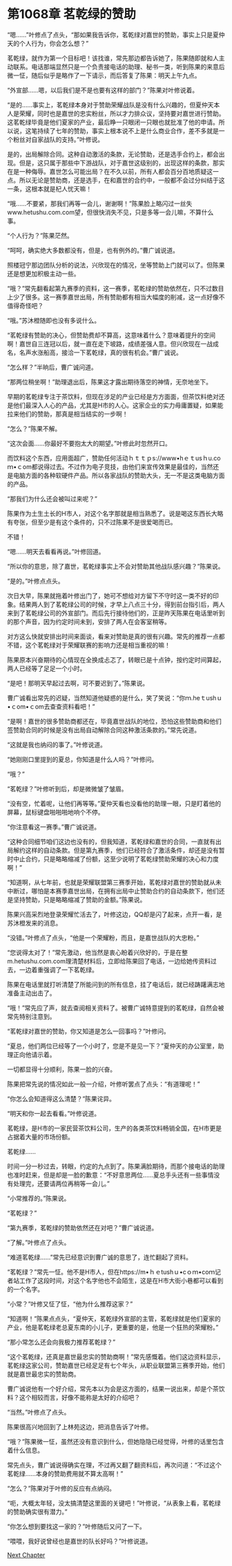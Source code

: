 # 第1068章 茗乾绿的赞助

“嗯……”叶修点了点头，“那如果我告诉你，茗乾绿对嘉世的赞助，事实上只是夏仲天的个人行为，你会怎么想？”

茗乾绿，就作为第一个目标吧！该找谁，常先那边都告诉她了，陈果随即就和人主动联系。电话那端显然只是一个负责接电话的助理、秘书一类，听到陈果的来意后微一怔，随后似乎是略作了一下请示，而后答复了陈果：明天上午九点。

“外宣部……嗯，以后我们是不是也要有这样的部门？”陈果对叶修说着。

“是的……事实上，茗乾绿本身对于赞助荣耀战队是没有什么兴趣的，但夏仲天本人是荣耀，同时也是嘉世的忠实粉丝，所以才力排众议，坚持要对嘉世进行赞助。这茗乾绿毕竟是他们夏家的产业，最后睁一只眼闭一只眼也就批准了他的申请。所以说，这笔持续了七年的赞助，事实上根本说不上是什么商业合作，差不多就是一个粉丝对自家战队的支持。”叶修说。

是的，出局解除合同。这种自动激活的条款，无论赞助，还是选手合约上，都会出现。但是，这只属于那些中下游战队，对于嘉世这级别的，出现这样的条款，那实在是一种侮辱。嘉世怎么可能出局？在不久以前，所有人都会百分百地质疑这一点。所以无论是赞助商，还是选手，在和嘉世的合约中，一般都不会过分纠结于这一条，这根本就是杞人忧天嘛！

“哦……不要紧，那我们再等一会儿，谢谢啊！”陈果脸上略闪过一丝失www.hetushu.com.com望，但很快消失不见，只是多等一会儿嘛，不算什么事。

“个人行为？”陈果茫然。

“呵呵，确实绝大多数都没有，但是，也有例外的。”曹广诚说道。

照楼冠宁那边团队分析的说法，兴欣现在的情况，坐等赞助上门就可以了。但陈果还是想更加积极主动一些。

“哦？”常先翻看起第九赛季的资料，这一赛季，茗乾绿的赞助依然在，只不过数目上少了很多。这一赛季嘉世出局，所有赞助都有相当大幅度的削减，这一点好像不值得奇怪吧？

“哦。”苏沐橙随即也没有多说什么。

“茗乾绿有赞助的决心，但赞助费却不算高，这意味着什么？意味着提升的空间啊！嘉世自三连冠以后，就一直在走下坡路，成绩差强人意。但兴欣现在一战成名，名声水涨船高，接洽一下茗乾绿，真的很有机会。”曹广诚说。

“怎么样？”半晌后，曹广诚问道。

“那两位稍坐啊！”助理退出后，陈果这才露出期待落空的神情，无奈地坐下。

早期的茗乾绿专注于茶饮料，但现在涉足的产业已经是方方面面，但茶饮料绝对还是他们最深入人心的产品，尤其是H市的人心。这家企业的实力毋庸置疑，如果能拉来他们的赞助，那真是相当结实的一步啊！

“怎么？”陈果不解。

“这次会面……你最好不要抱太大的期望。”叶修此时忽然开口。

而饮料这个东西，应用面超广，赞助任何活动ｈｔｔｐs://www•hｅｔusｈu.coｍ•ｃom都说得过去。不过作为电子竞技，由他们来宣传效果是最佳的，当然还是电脑方面的各种软硬件产品。所以各家战队的赞助大头，无一不是这类电脑方面的产品。

“那我们为什么还会被叫过来呢？”

陈果作为土生土长的H市人，对这个名字那就是相当熟悉了。说是喝这东西长大略有夸张，但至少是有这个条件的，只不过陈果不是很爱喝而已。

不错！

“嗯……明天去看看再说。”叶修回道。

“所以你的意思，除了嘉世，茗乾绿事实上不会对赞助其他战队感兴趣？”陈果说。

“是的。”叶修点点头。

次日大早，陈果就拖着叶修出门了，她可不想给对方留下不守时这一类不好的印象。结果两人到了茗乾绿公司的时候，才早上八点三十分，得到前台指引后，两人来到了茗乾绿公司的外宣部门。而后先行接待他们的，正是昨天陈果在电话里听到的那个声音，因为约定时间未到，安排了两人在会客室稍等。

对方这么快就安排出时间来面谈，看来对赞助是真的很有兴趣。常先的推荐一点都不错，这个茗乾绿对于荣耀联赛的影响力还是相当重视的嘛！

陈果原本兴奋期待的心情现在全换成忐忑了，转眼已是十点钟，按约定时间算起，两人已经等了足足一个小时。

“是吧！那明天早起过去啊，可不要迟到了。”陈果说。

曹广诚看出常先的迟疑，当然知道他疑惑的是什么，笑了笑说：“你ｍ.heｔushｕ•ｃom•ｃom去查查资料看吧！”

“是啊！嘉世的很多赞助商都还在，毕竟嘉世战队的地位，恐怕这些赞助商和他们签赞助合同的时候是没有出局自动解除合同这种激活条款的。”常先说道。

“这就是我也纳闷的事了。”叶修说道。

“她刚刚口里提到的夏总，你知道是什么人吗？”叶修问。

“哦？”

“茗乾绿？”叶修听到后，却是微微皱了皱眉。

“没有空，忙着呢，让他们再等等。”夏仲天看也没看他的助理一眼，只是盯着他的屏幕，鼠标键盘啪啪啪地响个不停。

“你注意看这一赛季。”曹广诚说道。

“这种合同细节咱们这边也没有的，但我知道，茗乾绿和嘉世的合同，一直就有出局解约这样的自动条款。但是第九赛季，他们已经符合了激活条件，却还是没有暂时中止合约，只是略略缩减了份额，这至少说明了茗乾绿赞助荣耀的决心和力度啊！”

“知道啊，从七年前，也就是荣耀联盟第三赛季开始，茗乾绿对嘉世的赞助就从未中断过，哪怕是本赛季嘉世出局，在拥有出局中止赞助合约的自动条款下，他们还是坚持赞助，只是略略缩减了赞助的金额。”陈果说。

陈果兴高采烈地登录荣耀忙活去了，叶修这边，QQ却是闪了起来，点开一看，是苏沐橙发来的消息。

“没错。”叶修点了点头，“他是一个荣耀粉，而且，是嘉世战队的大忠粉。”

“您说得太对了！”常先激动，他当然是衷心盼着兴欣好的，于是在整m.hetushu.com.com理清楚材料后，立即给陈果回了电话，一边给她传资料过去，一边着重强调了一下茗乾绿。

陈果在电话里就打听清楚了所能问到的所有信息，挂了电话后，就已经踌躇满志地准备主动出击了。

“哦！”常先应了声，就去查阅相关资料了。被曹广诚特意提到的茗乾绿，自然会被常先特别注意到。

“茗乾绿对嘉世的赞助，你又知道是怎么一回事吗？”叶修问。

“夏总，他们两位已经等了一个小时了，您是不是见一下？”夏仲天的办公室里，助理正向他请示着。

一切都显得十分顺利，陈果一脸的兴奋。

陈果把常先说的情况如此一般一介绍，叶修听罢点了点头：“有道理呢！”

“你怎么会知道得这么清楚？”陈果诧异。

“明天和你一起去看看。”叶修说道。

茗乾绿，是H市的一家民营茶饮料公司，生产的各类茶饮料畅销全国，在H市更是占据着大量的市场份额。

茗乾绿……

时间一分一秒过去，转眼，约定的九点到了。陈果满脸期待，而那个接电话的助理也准时赶来，但是却是一脸的歉意：“不好意思两位……夏总手头还有一些事情没有处理完，还要请两位再稍等一会儿。”

“小常推荐的。”陈果说。

“茗乾绿？”

“第九赛季，茗乾绿的赞助依然还在对吧？”曹广诚说道。

“了解。”叶修点了点头。

“难道茗乾绿……”常先已经意识到曹广诚的意思了，连忙翻起了资料。

“茗乾绿？”常先一怔。他不是H市人，但在https://m•ｈｅtushｕ•cｏｍ•coｍ记者站工作了这段时间，对这个名字他也不会陌生，这是在H市大街小巷都可以看到的一个名字。

“小常？”叶修又怔了怔，“他为什么推荐这家？”

“知道啊！”陈果点点头，“夏仲天，茗乾绿外宣部的主管，茗乾绿就是他们夏家的产业，他是茗乾绿老总夏东南的小儿子，更重要的是，他是一个狂热的荣耀粉。”

“那小常怎么还会向我极力推荐茗乾绿？”

“这个茗乾绿，还真是嘉世最忠实的赞助商啊！”常先感慨着。他们这边资料显示，茗乾绿这家公司，赞助嘉世已经足足有七个年头，从职业联盟第三赛季开始，他们就是嘉世最忠实的赞助商。

曹广诚说他有一个好介绍，常先本以为会是这方面的，结果一说出来，却是个茶饮料？这个相较而言，好像不能称是太好的介绍吧？

“当然。”叶修点了点头。

陈果很高兴地回到了上林苑这边，把消息告诉了叶修。

“哦？”陈果微一怔，虽然还没有意识到什么，但她隐隐已经觉得，叶修的话里包含着什么信息。

常先点头，曹广诚说得确实在理，不过再又翻了翻资料后，再次问道：“不过这个茗乾绿……本身的赞助费用就不算太高啊！”

“怎么？”陈果对于叶修的反应有点纳闷。

“呃，大概太年轻，没太搞清楚这里面的关键吧！”叶修说，“从表象上看，茗乾绿的赞助确实很有潜力。”

“你怎么想到要找这一家的？”叶修随后又问了一下。

“喂喂，我好说曾经也是嘉世的队长好吗？”叶修说道。



[Next Chapter](%E7%AC%AC1069%E7%AB%A0%20%E5%A4%8F%E4%BB%B2%E5%A4%A9.md)